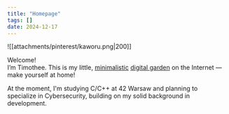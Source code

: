 ```yaml
---
title: "Homepage"
tags: []
date: 2024-12-17
---
```


![[attachments/pinterest/kaworu.png|200]]


Welcome! <br/>
I’m Timothee. This is my little, [minimalistic](thoughts/Minimalism.md) [digital garden](https://jzhao.xyz/posts/networked-thought) on the Internet — make yourself at home!

At the moment, I'm studying C/C++ at 42 Warsaw and planning to specialize in Cybersecurity, building on my solid background in development.
